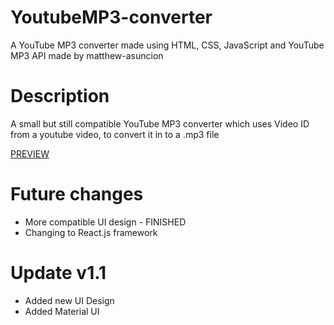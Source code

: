 # YoutubeMP3-converter
A YouTube MP3 converter made using HTML, CSS, JavaScript and YouTube MP3 API made by matthew-asuncion
# Description
A small but still compatible YouTube MP3 converter which uses Video ID from a youtube video, to convert it in to a .mp3 file

[PREVIEW](https://samedskulj.github.io/YoutubeMP3-converter/)

# Future changes
- More compatible UI design - FINISHED
- Changing to React.js framework

# Update v1.1
* Added new UI Design
* Added Material UI
